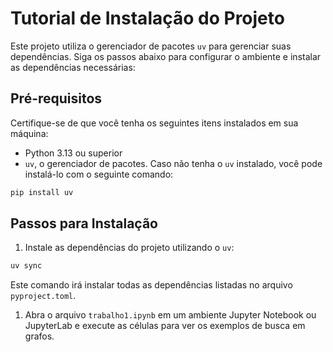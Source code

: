 # Tutorial de Instalação do Projeto

Este projeto utiliza o gerenciador de pacotes `uv` para gerenciar suas dependências. Siga os passos abaixo para configurar o ambiente e instalar as dependências necessárias:

## Pré-requisitos

Certifique-se de que você tenha os seguintes itens instalados em sua máquina:

- Python 3.13 ou superior
- `uv`, o gerenciador de pacotes. Caso não tenha o `uv` instalado, você pode instalá-lo com o seguinte comando:

```bash
pip install uv
```

## Passos para Instalação

1. Instale as dependências do projeto utilizando o `uv`:

```bash
uv sync
```

Este comando irá instalar todas as dependências listadas no arquivo `pyproject.toml`.

1. Abra o arquivo `trabalho1.ipynb` em um ambiente Jupyter Notebook ou JupyterLab e execute as células para ver os exemplos de busca em grafos.